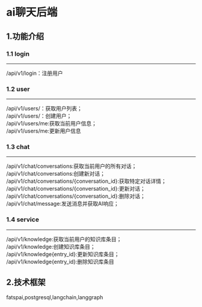 # ai聊天后端
## 1.功能介绍
### 1.1 login
---  

/api/v1/login：注册用户  

### 1.2 user
---  

/api/v1/users/：获取用户列表；  
/api/v1/users/：创建用户；  
/api/v1/users/me:获取当前用户信息；  
/api/v1/users/me:更新用户信息  

### 1.3 chat
---  

/api/v1/chat/conversations:获取当前用户的所有对话；  
/api/v1/chat/conversations:创建新对话；  
/api/v1/chat/conversations/{conversation_id}:获取特定对话详情；  
/api/v1/chat/conversations/{conversation_id}:更新对话；  
/api/v1/chat/conversations/{conversation_id}:删除对话；  
/api/v1/chat/message:发送消息并获取AI响应；  

### 1.4 service
<!-- knowledgebase构建 -->  
---  

/api/v1/knowledge:获取当前用户的知识库条目；  
/api/v1/knowledge:创建知识库条目；  
/api/v1/knowledge{entry_id}:更新知识库条目；  
/api/v1/knowledge{entry_id}:删除知识库条目  

## 2.技术框架

fatspai,postgresql,langchain,langgraph  
